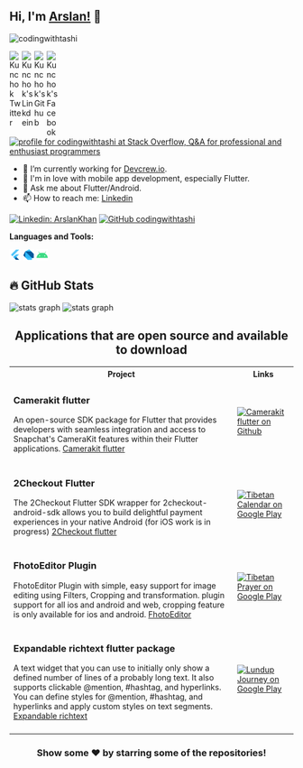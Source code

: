 ## Hi, I'm [Arslan!](http://arslanniazi.com/) 👋

<p align="left"> <img src="https://komarev.com/ghpvc/?username=codingwithtashi&label=Views&color=blue&style=plastic" alt="codingwithtashi" /> </p>

<a href="https://stackoverflow.com/users/2849458/m-arslankhan">
  <img align="left" alt="Kunchok Twitter" width="22px" src="https://cdn.jsdelivr.net/npm/simple-icons@v3/icons/twitter.svg" />
</a>
<a href="https://pk.linkedin.com/in/muhammad-arslan-khan">
  <img align="left" alt="Kunchok's Linkdein" width="22px" src="https://cdn.jsdelivr.net/npm/simple-icons@v3/icons/linkedin.svg" />
</a>
<a href="https://github.com/MuhammamdArslanKhan">
  <img align="left" alt="Kunchok's Github" width="22px" src="https://cdn.jsdelivr.net/npm/simple-icons@v3/icons/github.svg" />
</a>
<a href="https://www.facebook.com/Muhammad.Arslan.Niazi">
  <img align="left" alt="Kunchok's Facebook" width="22px" src="https://cdn.jsdelivr.net/npm/simple-icons@v3/icons/facebook.svg" />
</a>

<br/>
<br/>

<a href="https://stackoverflow.com/users/2849458/m-arslankhan"><img src="https://stackoverflow.com/users/flair/2849458.png" width="208" height="58" alt="profile for codingwithtashi at Stack Overflow, Q&amp;A for professional and enthusiast programmers" title="profile for codingwithtashi at Stack Overflow, Q&amp;A for professional and enthusiast programmers"></a>

- 🔭 I’m currently working for [Devcrew.io](https://devcrew.io/).
- 🌱 I'm in love with mobile app development, especially Flutter.
- 💬 Ask me about Flutter/Android.
- 📫 How to reach me: [Linkedin](https://pk.linkedin.com/in/muhammad-arslan-khan)


[![Linkedin: ArslanKhan](https://img.shields.io/badge/-arslankhan-blue?style=flat-square&logo=Linkedin&logoColor=white&link=https://www.linkedin.com/in/muhammad-arslan-khan/)](https://pk.linkedin.com/in/muhammad-arslan-khan)
[![GitHub codingwithtashi](https://img.shields.io/github/followers/MuhammamdArslanKhan?label=follow&style=social)](https://github.com/MuhammamdArslanKhan)



**Languages and Tools:**  

<code><img height="20" src="https://raw.githubusercontent.com/github/explore/80688e429a7d4ef2fca1e82350fe8e3517d3494d/topics/flutter/flutter.png"></code>
<code><img height="20" src="https://raw.githubusercontent.com/github/explore/80688e429a7d4ef2fca1e82350fe8e3517d3494d/topics/dart/dart.png"></code>
<code><img height="20" src="https://raw.githubusercontent.com/github/explore/80688e429a7d4ef2fca1e82350fe8e3517d3494d/topics/android/android.png"></code>

## 🔥 GitHub Stats
<div align="left">
 
  <img src="https://github-readme-stats.vercel.app/api?username=MuhammamdArslanKhan&theme=tokyonight&hide_border=false&include_all_commits=true&count_private=true" height="150" alt="stats graph"  />
 
   <img src="https://github-readme-streak-stats.herokuapp.com/?user=MuhammamdArslanKhan&theme=tokyonight&hide_border=false" height="150" alt="stats graph"  />

</div>
<!-- <a href="https://github.com/codingwithtashi">
  <img align="center" src="https://github-readme-stats.vercel.app/api/top-langs/?username=codingwithtashi&theme=light&hide_langs_below=1" />
</a> -->
<!-- <a href="https://github.com/codingwithtashi">
 <img align="center" src="https://github-readme-stats.vercel.app/api?username=codingwithtashi&show_icons=true&theme=light&line_height=27" alt="Kunchok's github stats"/>
</a> -->
<div align="center">   

  ## Applications that are open source and available to download

<table>
	<tbody width="100%">
	<tr>
		<th>Project</th>	
		<th>Links</th>
	</tr>
	<tr>
		<td>
			<h3>Camerakit flutter</h3>
			<p>An open-source SDK package for Flutter that provides developers with seamless integration and access to Snapchat's CameraKit features within their Flutter applications. <a href="https://github.com/DevCrew-io/camerakit-flutter">Camerakit flutter</a></p>
		</td>
		<td>
			<div>
				<a href="https://github.com/DevCrew-io/camerakit-flutter">
  <img width="150px" src="https://cdn.jsdelivr.net/npm/simple-icons@v3/icons/github.svg" alt="Camerakit flutter on Github" />
</a>
			</div>
		</td>
	</tr>
    	<tr>
		<td>
			<h3>2Checkout Flutter</h3>
			<p>The 2Checkout Flutter SDK wrapper for 2checkout-android-sdk allows you to build delightful payment experiences in your native Android (for iOS work is in progress) <a href="https://github.com/DevCrew-io/2checkout-flutter">2Checkout flutter</a></p>
		</td>
		<td>
			<div>
				<a href="https://github.com/DevCrew-io/2checkout-flutter">
  <img width="150px" src="https://cdn.jsdelivr.net/npm/simple-icons@v3/icons/github.svg" alt="Tibetan Calendar on Google Play" />
</a>
			</div>
		</td>
	</tr>
		<tr>
		<td>
			<h3>FhotoEditor Plugin</h3>
			<p>FhotoEditor Plugin with simple, easy support for image editing using Filters, Cropping and transformation. plugin support for all ios and android and web, cropping feature is only available for ios and android. <a href="https://github.com/DevCrew-io/FhotoEditor">FhotoEditor</a></p>
		</td>
		<td>
			<div>
				<a href="https://github.com/DevCrew-io/FhotoEditor">
   <img width="150px" src="https://cdn.jsdelivr.net/npm/simple-icons@v3/icons/github.svg"alt="Tibetan Prayer on Google Play" />
</a>
			</div>
		</td>
	</tr>
    	<tr>
		<td>
			<h3>Expandable richtext flutter package</h3>
			<p>A text widget that you can use to initially only show a defined number of lines of a probably long text. It also supports clickable @‌mention, #hashtag, and hyperlinks. You can define styles for @‌mention, #hashtag, and hyperlinks and apply custom styles on text segments. <a href="https://github.com/DevCrew-io/expandable-richtext">Expandable richtext</a></p>
		</td>
		<td>
			<div>
				<a href="https://github.com/DevCrew-io/expandable-richtext">
   <img width="150px" src="https://cdn.jsdelivr.net/npm/simple-icons@v3/icons/github.svg"alt="Lundup Journey on Google Play" />
</a>
			</div>
		</td>
	</tr>
    	<tr>
		<td>
		
</table>


### Show some ❤️ by starring some of the repositories!   


</div>
